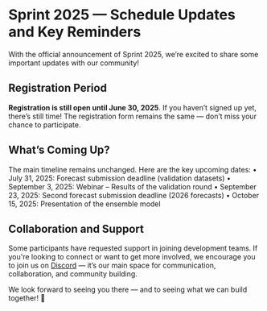 # Sprint 2025 — Schedule Updates and Key Reminders

With the official announcement of Sprint 2025, we’re excited to share some important updates with our community!

## Registration Period
**Registration is still open until June 30, 2025**. If you haven’t signed up yet, there’s still time! The registration form remains the same — don’t miss your chance to participate. 

## What’s Coming Up?
The main timeline remains unchanged. Here are the key upcoming dates:
	•	July 31, 2025: Forecast submission deadline (validation datasets)
	•	September 3, 2025: Webinar – Results of the validation round
	•	September 23, 2025: Second forecast submission deadline (2026 forecasts)
	•	October 15, 2025: Presentation of the ensemble model

## Collaboration and Support
Some participants have requested support in joining development teams. If you're looking to connect or want to get more involved, we encourage you to join us on [Discord](https://discord.gg/FJA8rvhkbS) — it’s our main space for communication, collaboration, and community building.

We look forward to seeing you there — and to seeing what we can build together! 🚀

